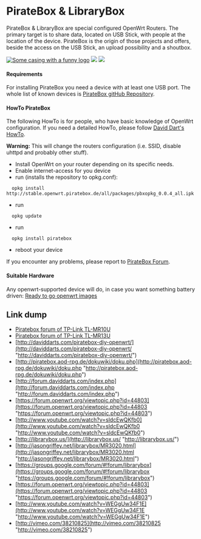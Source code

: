 # PirateBox &amp; LibraryBox

PirateBox &amp; LibraryBox are special configured OpenWrt Routers. The primary target is to share data, located on USB Stick, with people at the location of the device. PirateBox is the origin of those projects and offers, beside the access on the USB Stick, an upload possibility and a shoutbox.

[![Some casing with a funny logo](/_media/media/raspberry_pi_foundation/raspberry.pi.jpg?h=200&tok=a2574a "Some casing with a funny logo")](/_detail/media/raspberry_pi_foundation/raspberry.pi.jpg?id=docs%3Aguide-user%3Ahardware%3Apiratebox.librarybox.openwrt.routers "media:raspberry_pi_foundation:raspberry.pi.jpg") [![](/_media/media/tplink/piratebox.png?h=200&tok=823812)](/_detail/media/tplink/piratebox.png?id=docs%3Aguide-user%3Ahardware%3Apiratebox.librarybox.openwrt.routers "media:tplink:piratebox.png") [![](/_media/media/tplink/librarybox.jpeg?w=500&tok=7116c0)](/_detail/media/tplink/librarybox.jpeg?id=docs%3Aguide-user%3Ahardware%3Apiratebox.librarybox.openwrt.routers "media:tplink:librarybox.jpeg")

#### Requirements

For installing PirateBox you need a device with at least one USB port. The whole list of known devices is [PirateBox gitHub Repository](https://github.com/MaStr/mkPirateBox/wiki/Router-support "https://github.com/MaStr/mkPirateBox/wiki/Router-support").

#### HowTo PirateBox

The following HowTo is for people, who have basic knowledge of OpenWrt configuration. If you need a detailed HowTo, please follow [David Dart's HowTo](http://daviddarts.com/piratebox-diy-openwrt/ "http://daviddarts.com/piratebox-diy-openwrt/").

**Warning:** This will change the routers configuration (i.e. SSID, disable uhttpd and probably other stuff).

- Install OpenWrt on your router depending on its specific needs.
- Enable internet-access for you device
- run (installs the repository to opkg.conf):

```
  opkg install http://stable.openwrt.piratebox.de/all/packages/pbxopkg_0.0.4_all.ipk
```

- run

```
  opkg update
```

- run

```
  opkg install piratebox
```

- reboot your device

If you encounter any problems, please report to [PirateBox Forum](http://forum.daviddarts.com/index.php "http://forum.daviddarts.com/index.php").

#### Suitable Hardware

Any openwrt-supported device will do, in case you want something battery driven: [Ready to go openwrt images](http://stable.openwrt.piratebox.de/trunk/ "http://stable.openwrt.piratebox.de/trunk/")

## Link dump

- [Piratebox forum of TP-Link TL-MR10U](http://forum.daviddarts.com/read.php?8%2C8052 "http://forum.daviddarts.com/read.php?8,8052")
- [Piratebox forum of TP-Link TL-MR13U](http://forum.daviddarts.com/read.php?8%2C8311 "http://forum.daviddarts.com/read.php?8,8311")
- [http://daviddarts.com/piratebox-diy-openwrt/](http://daviddarts.com/piratebox-diy-openwrt/ "http://daviddarts.com/piratebox-diy-openwrt/")
- [http://piratebox.aod-rpg.de/dokuwiki/doku.php](http://piratebox.aod-rpg.de/dokuwiki/doku.php "http://piratebox.aod-rpg.de/dokuwiki/doku.php")
- [http://forum.daviddarts.com/index.php](http://forum.daviddarts.com/index.php "http://forum.daviddarts.com/index.php")
- [https://forum.openwrt.org/viewtopic.php?id=44803](https://forum.openwrt.org/viewtopic.php?id=44803 "https://forum.openwrt.org/viewtopic.php?id=44803")
- [http://www.youtube.com/watch?v=sldcEwQKfb0](http://www.youtube.com/watch?v=sldcEwQKfb0 "http://www.youtube.com/watch?v=sldcEwQKfb0")
- [http://librarybox.us/](http://librarybox.us/ "http://librarybox.us/")
- [http://jasongriffey.net/librarybox/MR3020.html](http://jasongriffey.net/librarybox/MR3020.html "http://jasongriffey.net/librarybox/MR3020.html")
- [https://groups.google.com/forum/#!forum/librarybox](https://groups.google.com/forum/#!forum/librarybox "https://groups.google.com/forum/#!forum/librarybox")
- [https://forum.openwrt.org/viewtopic.php?id=44803](https://forum.openwrt.org/viewtopic.php?id=44803 "https://forum.openwrt.org/viewtopic.php?id=44803")
- [http://www.youtube.com/watch?v=WEGgUw34F1E](http://www.youtube.com/watch?v=WEGgUw34F1E "http://www.youtube.com/watch?v=WEGgUw34F1E")
- [http://vimeo.com/38210825](http://vimeo.com/38210825 "http://vimeo.com/38210825")

